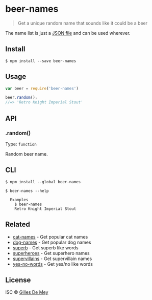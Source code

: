 # beer-names

> Get a unique random name that sounds like it could be a beer

The name list is just a [JSON file](beer.json) and can be used wherever.


## Install

```
$ npm install --save beer-names
```


## Usage

```js
var beer = require('beer-names')

beer.random();
//=> 'Retro Knight Imperial Stout'
```


## API

### .random()

Type: `function`

Random beer name.


## CLI

```
$ npm install --global beer-names
```

```
$ beer-names --help

  Examples
    $ beer-names
    Retro Knight Imperial Stout
```


## Related

- [cat-names](https://github.com/sindresorhus/cat-names) - Get popular cat names
- [dog-names](https://github.com/sindresorhus/dog-names) - Get popular dog names
- [superb](https://github.com/sindresorhus/superb) - Get superb like words
- [superheroes](https://github.com/sindresorhus/superheroes) - Get superhero names
- [supervillains](https://github.com/sindresorhus/supervillains) - Get supervillain names
- [yes-no-words](https://github.com/sindresorhus/yes-no-words) - Get yes/no like words


## License

ISC © [Gilles De Mey](http://gilles.demey.io)
